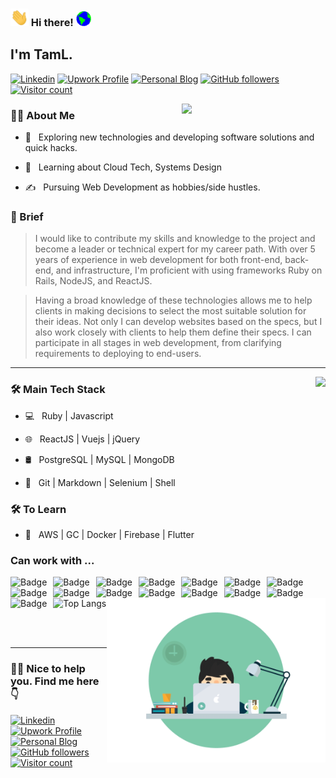 ### <img src="https://github.com/SatYu26/SatYu26/blob/master/Assets/Hi.gif" width="29px"> Hi there!&nbsp;<img src="https://github.com/SatYu26/SatYu26/blob/master/Assets/Earth.gif" width="24px">
### <h2> I'm TamL.</h2>


[![Linkedin](https://img.shields.io/badge/-LinkedIn-222222?style=flat-square&logo=Linkedin&logoColor=white&link=https://www.linkedin.com/in/ho%C3%A0ng-t%C3%A2m-l%C3%AA-537744172/)](https://www.linkedin.com/in/ho%C3%A0ng-t%C3%A2m-l%C3%AA-537744172/)
[![Upwork Profile](https://img.shields.io/badge/-upwork-222222?style=flat-square&logo=upwork&link=https://www.upwork.com/freelancers/~01eb95cb7fae998bb5)](https://www.upwork.com/freelancers/~01eb95cb7fae998bb5)
[![Personal Blog](https://img.shields.io/badge/-PersonalBlog-222222?style=flat-square&logo=medium&link=https://thnkandgrow.com)](https://thnkandgrow.com)
[![GitHub followers](https://img.shields.io/github/followers/kokorolx.svg?style=social&label=Follow&maxAge=2592000)](https://github.com/kokorolx?tab=followers)
[![Visitor count](https://visitor-badge.laobi.icu/badge?page_id=kokorolx)](https://media.giphy.com/media/dxn6fRlTIShoeBr69N/giphy.gif)

<img align='right' src="https://media.giphy.com/media/M9gbBd9nbDrOTu1Mqx/giphy.gif" width="230">

<h3> 👨🏻 About Me </h3>

- 🤔 &nbsp; Exploring new technologies and developing software solutions and quick hacks.

- 🌱 &nbsp; Learning about Cloud Tech, Systems Design

- ✍️ &nbsp; Pursuing Web Development as hobbies/side hustles.


<h3> 🚩 Brief </h3>

> I would like to contribute my skills and knowledge to the project and become a leader or technical expert for my career path. With over 5 years of experience in web development for both front-end, back-end, and infrastructure, I'm proficient with using frameworks Ruby on Rails, NodeJS, and ReactJS.

> Having a broad knowledge of these technologies allows me to help clients in making decisions to select the most suitable solution for their ideas. Not only I can develop websites based on the specs, but I also work closely with clients to help them define their specs. I can participate in all stages in web development, from clarifying requirements to deploying to end-users.

<hr>
<img align='right' src="https://github-readme-stats.vercel.app/api/top-langs/?username=kokorolx&show_icons=true">

<h3>🛠 Main Tech Stack</h3>


- 💻 &nbsp; Ruby | Javascript

- 🌐 &nbsp; ReactJS | Vuejs | jQuery

- 🛢 &nbsp; PostgreSQL | MySQL | MongoDB 

- 🔧 &nbsp; Git | Markdown | Selenium | Shell


<h3>🛠 To Learn</h3>

- 🔧 &nbsp; AWS | GC | Docker | Firebase | Flutter
  
  
### Can work with ... 

<img alt="Badge" style="float: left; margin-right: 10px;" src="https://img.shields.io/badge/ruby%20-%2314354C.svg?&style=for-the-badge&logo=ruby&logoColor=white"/>    <img alt="Badge" style="float: left; margin-right: 10px;"  src="https://img.shields.io/badge/html5%20-%23E34F26.svg?&style=for-the-badge&logo=html5&logoColor=white"/>    <img alt="Badge" style="float: left; margin-right: 10px;"  src="https://img.shields.io/badge/css3%20-%231572B6.svg?&style=for-the-badge&logo=css3&logoColor=white"/>    <img alt="Badge" style="float: left; margin-right: 10px;" src="https://img.shields.io/badge/react%20-%2320232a.svg?&style=for-the-badge&logo=react&logoColor=%2361DAFB"/>    <img alt="Badge" style="float: left; margin-right: 10px;"  src="https://img.shields.io/badge/tailwindcss%20-%231572B6.svg?&style=for-the-badge&logo=tailwindcss&logoColor=white"/>    <img alt="Badge" style="float: left; margin-right: 10px;"  src="https://img.shields.io/badge/javascript%20-%23323330.svg?&style=for-the-badge&logo=javascript&logoColor=%23F7DF1E"/>    <img alt="Badge" style="float: left; margin-right: 10px;"  src="https://img.shields.io/badge/node.js%20-%2343853D.svg?&style=for-the-badge&logo=node.js&logoColor=white"/>    <img alt="Badge" style="float: left; margin-right: 10px;"  src="https://img.shields.io/badge/bootstrap%20-%23563D7C.svg?&style=for-the-badge&logo=bootstrap&logoColor=white"/>    <img alt="Badge" style="float: left; margin-right: 10px;"  src ="https://img.shields.io/badge/Mysql-%2320232a.svg?&style=for-the-badge&logo=mysql&logoColor=white"/>    <img alt="Badge" style="float: left; margin-right: 10px;"  src ="https://img.shields.io/badge/MongoDB-%234ea94b.svg?&style=for-the-badge&logo=mongodb&logoColor=white"/>    <img alt="Badge" style="float: left; margin-right: 10px;"  src ="https://img.shields.io/badge/Postgresql-blue.svg?&style=for-the-badge&logo=postgresql&logoColor=white"/>    <img alt="Badge" style="float: left; margin-right: 10px;"  src="https://img.shields.io/badge/git%20-%23F05033.svg?&style=for-the-badge&logo=git&logoColor=white"/>    <img alt="Badge" style="float: left; margin-right: 10px;"  src="https://img.shields.io/badge/shell_script%20-%23121011.svg?&style=for-the-badge&logo=gnu-bash&logoColor=white"/>    <img alt="Badge" style="float: left; margin-right: 10px;"  src="https://img.shields.io/badge/heroku%20-%23563D7C.svg?&style=for-the-badge&logo=heroku&logoColor=white"/>   <img alt="Badge" style="float: left; margin-right: 10px;"  src="https://img.shields.io/badge/..and more%20-%231572B6.svg?&style=for-the-badge&logo=...andmore&logoColor=white"/>   


<br/>

<img src="https://github.com/nirala69/nirala69/blob/master/70804f7e25b11f29db904f2fa7b4cd9d.gif" width="350" align='right'>

![Top Langs](https://github-readme-stats.vercel.app/api?username=kokorolx&show_icons=true)

<br><br>

<hr>


<h3> 🤝🏻 Nice to help you. Find me here 👇 </h3>

[![Linkedin](https://img.shields.io/badge/-LinkedIn-222222?style=flat-square&logo=Linkedin&logoColor=white&link=https://www.linkedin.com/in/ho%C3%A0ng-t%C3%A2m-l%C3%AA-537744172/)](https://www.linkedin.com/in/ho%C3%A0ng-t%C3%A2m-l%C3%AA-537744172/)
[![Upwork Profile](https://img.shields.io/badge/-upwork-222222?style=flat-square&logo=upwork&link=https://www.upwork.com/freelancers/~01eb95cb7fae998bb5)](https://www.upwork.com/freelancers/~01eb95cb7fae998bb5)
[![Personal Blog](https://img.shields.io/badge/-PersonalBlog-222222?style=flat-square&logo=medium&link=https://thnkandgrow.com)](https://thnkandgrow.com)
[![GitHub followers](https://img.shields.io/github/followers/kokorolx.svg?style=social&label=Follow&maxAge=2592000)](https://github.com/kokorolx?tab=followers)
[![Visitor count](https://visitor-badge.laobi.icu/badge?page_id=kokorolx)](https://media.giphy.com/media/dxn6fRlTIShoeBr69N/giphy.gif)



